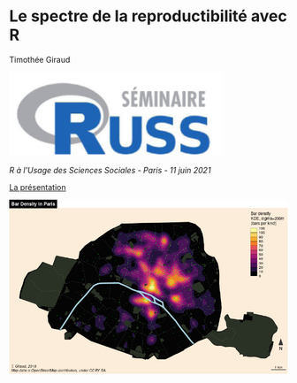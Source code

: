 # Le spectre de la reproductibilité avec R
Timothée Giraud  

![](img/russlogo.png)  

*R à l'Usage des Sciences Sociales - Paris - 11 juin 2021*


[La présentation](https://frama.link/rspatial2019)


![](img/paris3.png)
